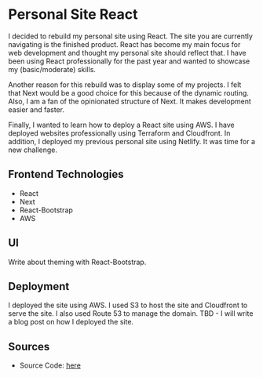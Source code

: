 # Personal Site React
I decided to rebuild my personal site using React. The site you are currently navigating is the finished product.
React has become my main focus for web development and thought my personal site should reflect that. I have been using React
professionally for the past year and wanted to showcase my (basic/moderate) skills.

Another reason for this rebuild was to display some of my projects. I felt that Next would be a good choice for this because of the dynamic routing.
Also, I am a fan of the opinionated structure of Next. It makes development easier and faster.

Finally, I wanted to learn how to deploy a React site using AWS. I have deployed websites professionally using Terraform and Cloudfront. 
In addition, I deployed my previous personal site using Netlify. It was time for a new challenge.


## Frontend Technologies
- React
- Next
- React-Bootstrap
- AWS

## UI
Write about theming with React-Bootstrap.

## Deployment
I deployed the site using AWS. I used S3 to host the site and Cloudfront to serve the site. I also used Route 53 to manage the domain.
TBD - I will write a blog post on how I deployed the site.

## Sources
- Source Code: [here](https://github.com/j0zsef/josephfnevin)
